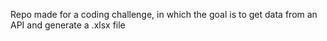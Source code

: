 Repo made for a coding challenge, in which the goal is to get data from an API and generate a .xlsx file
